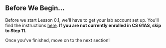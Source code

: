## Before We Begin...

Before we start Lesson 0.1, we'll have to get your lab account set up. You'll find the instructions [here](https://docs.google.com/a/berkeley.edu/document/d/1a5tuY3VFxnsxkzu3mI99jghNXyPb_sWhqDf3PpYAR7s/edit?usp=sharing). **If you are not currently enrolled in CS 61AS, skip to Step 11.**

Once you've finished, move on to the next section!
